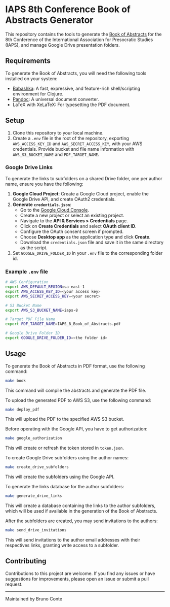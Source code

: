 # IAPS 8th Conference Book of Abstracts Generator

This repository contains the tools to generate the [Book of Abstracts](https://bit.ly/iaps8-abstracts) for the 8th Conference of the International Association for Presocratic Studies (IAPS), and manage Google Drive presentation folders.

## Requirements

To generate the Book of Abstracts, you will need the following tools installed on your system:

- [Babashka](https://github.com/babashka/babashka): A fast, expressive, and feature-rich shell/scripting environment for Clojure.
- [Pandoc](https://pandoc.org/): A universal document converter.
- LaTeX with XeLaTeX: For typesetting the PDF document.

## Setup

1. Clone this repository to your local machine.
2. Create a `.env` file in the root of the repository, exporting `AWS_ACCESS_KEY_ID` and `AWS_SECRET_ACCESS_KEY`, with your AWS credentials. Provide bucket and file name information with `AWS_S3_BUCKET_NAME` and `PDF_TARGET_NAME`.

### Google Drive Links

To generate the links to subfolders on a shared Drive folder, one per author name, ensure you have the following:

1. **Google Cloud Project**: Create a Google Cloud project, enable the Google Drive API, and create OAuth2 credentials.
2. **Generate `credentials.json`**:
   - Go to the [Google Cloud Console](https://console.cloud.google.com/).
   - Create a new project or select an existing project.
   - Navigate to the **API & Services > Credentials** page.
   - Click on **Create Credentials** and select **OAuth client ID**.
   - Configure the OAuth consent screen if prompted.
   - Choose **Desktop app** as the application type and click **Create**.
   - Download the `credentials.json` file and save it in the same directory as the script.
 3. Set `GOOGLE_DRIVE_FOLDER_ID` in your `.env` file to the corresponding folder id.

### Example `.env` file

```sh
# AWS Configuration
export AWS_DEFAULT_REGION=sa-east-1
export AWS_ACCESS_KEY_ID=<your access key>
export AWS_SECRET_ACCESS_KEY=<your secret>

# S3 Bucket Name
export AWS_S3_BUCKET_NAME=iaps-8

# Target PDF File Name
export PDF_TARGET_NAME=IAPS_8_Book_of_Abstracts.pdf

# Google Drive Folder ID
export GOOGLE_DRIVE_FOLDER_ID=<the folder id>
```

## Usage

To generate the Book of Abstracts in PDF format, use the following command:

```sh
make book
```

This command will compile the abstracts and generate the PDF file.

To upload the generated PDF to AWS S3, use the following command:

```sh
make deploy_pdf
```

This will upload the PDF to the specified AWS S3 bucket.

Before operating with the Google API, you have to get authorization:

```sh
make google_authorization
```

This will create or refresh the token stored in `token.json`.

To create Google Drive subfolders using the author names:

```sh
make create_drive_subfolders
```

This will create the subfolders using the Google API.

To generate the links database for the author subfolders:

```sh
make generate_drive_links
```

This will create a database containing the links to the author subfolders, which will be used if available in the generation of the Book of Abstracts.

After the subfolders are created, you may send invitations to the authors:

```sh
make send_drive_invitations
```

This will send invitations to the author email addresses with their respectives links, granting write access to a subfolder.

## Contributing

Contributions to this project are welcome. If you find any issues or have suggestions for improvements, please open an issue or submit a pull request.

---
Maintained by Bruno Conte
